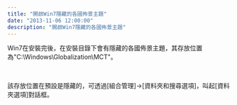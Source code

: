 ```yaml
---
title: "開啟Win7隱藏的各國佈景主題"
date: "2013-11-06 12:00:00"
description: "開啟Win7隱藏的各國佈景主題"
---
```


<p>Win7在安裝完後，在安裝目錄下會有隱藏的各國佈景主題，其存放位置為"C:\Windows\Globalization\MCT"。</p>  <p> </p>  <p>該存放位置在預設是隱藏的，可透過[組合管理]→[資料夾和搜尋選項]，叫起[資料夾選項]對話框。</p>  <p><img style="border-bottom: 0px; border-left: 0px; display: inline; border-top: 0px; border-right: 0px" title="image" border="0" alt="image" src="\images\posts